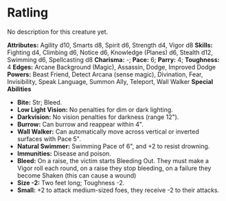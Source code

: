# Ratling

No description for this creature yet.

**Attributes:** Agility d10, Smarts d8, Spirit d6, Strength d4, Vigor
d8
**Skills:** Fighting d4, Climbing d6, Notice d6, Knowledge (Planes) d6,
Stealth d12, Swimming d6, Spellcasting d8
**Charisma:** -; **Pace:** 6; **Parry:** 4; **Toughness:** 4
**Edges:** Arcane Background (Magic), Assassin, Dodge, Improved Dodge
**Powers:** Beast Friend, Detect Arcana (sense magic), Divination, Fear,
Invisibility, Speak Language, Summon Ally, Teleport, Wall Walker
**Special Abilities**

- **Bite:** Str; Bleed.
- **Low Light Vision:** No penalties for dim or dark lighting.
- **Darkvision:** No vision penalties for darkness (range 12").
- **Burrow:** Can burrow and reappear within 4".
- **Wall Walker:** Can automatically move across vertical or inverted
surfaces with Pace 5".
- **Natural Swimmer:** Swimming Pace of 6", and +2 to resist drowning.
- **Immunities:** Disease and poison.
- **Bleed:** On a raise, the victim starts Bleeding Out. They must make
a Vigor roll each round, on a raise they stop bleeding, on a failure
they become Shaken (this can cause a wound)
- **Size -2:** Two feet long; Toughness -2.
- **Small:** +2 to attack medium-sized foes, they receive -2 to their
attacks.
